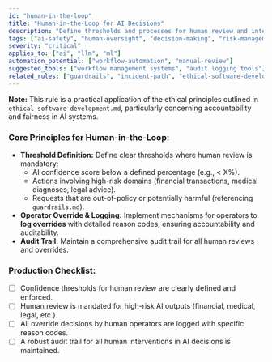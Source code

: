 ```yaml
---
id: "human-in-the-loop"
title: "Human-in-the-Loop for AI Decisions"
description: "Define thresholds and processes for human review and intervention in AI-driven decisions, especially for high-risk actions or low-confidence outputs, aligning with ethical software development principles."
tags: ["ai-safety", "human-oversight", "decision-making", "risk-management"]
severity: "critical"
applies_to: ["ai", "llm", "ml"]
automation_potential: ["workflow-automation", "manual-review"]
suggested_tools: ["workflow management systems", "audit logging tools"]
related_rules: ["guardrails", "incident-path", "ethical-software-development"]
---
```


**Note:** This rule is a practical application of the ethical principles outlined in `ethical-software-development.md`, particularly concerning accountability and fairness in AI systems.

### Core Principles for Human-in-the-Loop:
- **Threshold Definition:** Define clear thresholds where human review is mandatory:
  - AI confidence score below a defined percentage (e.g., < X%).
  - Actions involving high-risk domains (financial transactions, medical diagnoses, legal advice).
  - Requests that are out-of-policy or potentially harmful (referencing `guardrails.md`).
- **Operator Override & Logging:** Implement mechanisms for operators to **log overrides** with detailed reason codes, ensuring accountability and auditability.
- **Audit Trail:** Maintain a comprehensive audit trail for all human reviews and overrides.

### Production Checklist:
- [ ] Confidence thresholds for human review are clearly defined and enforced.  
- [ ] Human review is mandated for high-risk AI outputs (financial, medical, legal, etc.).  
- [ ] All override decisions by human operators are logged with specific reason codes.  
- [ ] A robust audit trail for all human interventions in AI decisions is maintained.  

